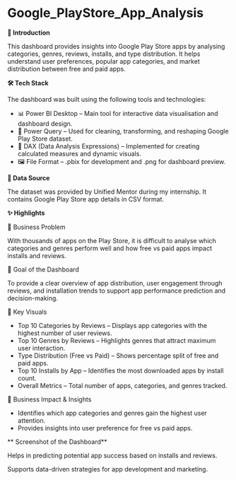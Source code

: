 # Google_PlayStore_App_Analysis

**📝 Introduction**

This dashboard provides insights into Google Play Store apps by analysing categories, genres, reviews, installs, and type distribution. It helps understand user preferences, popular app categories, and market distribution between free and paid apps.

**🛠 Tech Stack**

The dashboard was built using the following tools and technologies:

- 📊 Power BI Desktop – Main tool for interactive data visualisation and dashboard design.
- 🔄 Power Query – Used for cleaning, transforming, and reshaping Google Play Store dataset.
- 📐 DAX (Data Analysis Expressions) – Implemented for creating calculated measures and dynamic visuals.
- 🖼 File Format – .pbix for development and .png for dashboard preview.

**📂 Data Source**

The dataset was provided by Unified Mentor during my internship. It contains Google Play Store app details in CSV format.

**✨ Highlights**

🔹 Business Problem

With thousands of apps on the Play Store, it is difficult to analyse which categories and genres perform well and how free vs paid apps impact installs and reviews.

🔹 Goal of the Dashboard

To provide a clear overview of app distribution, user engagement through reviews, and installation trends to support app performance prediction and decision-making.

🔹 Key Visuals

- Top 10 Categories by Reviews – Displays app categories with the highest number of user reviews.
- Top 10 Genres by Reviews – Highlights genres that attract maximum user interaction.
- Type Distribution (Free vs Paid) – Shows percentage split of free and paid apps.
- Top 10 Installs by App – Identifies the most downloaded apps by install count.
- Overall Metrics – Total number of apps, categories, and genres tracked.

🔹 Business Impact & Insights

- Identifies which app categories and genres gain the highest user attention.
- Provides insights into user preference for free vs paid apps.

** Screenshot of the Dashboard**

Helps in predicting potential app success based on installs and reviews.

Supports data-driven strategies for app development and marketing.
